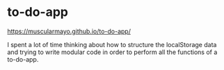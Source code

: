 # to-do-app

https://muscularmayo.github.io/to-do-app/

I spent a lot of time thinking about how to structure the localStorage data and trying to write modular code in order to perform all the functions of a to-do-app.
